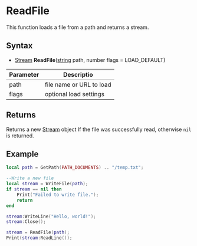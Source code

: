 # ReadFile

This function loads a file from a path and returns a stream.

## Syntax

- [Stream](Stream.md) **ReadFile**([string](https://www.lua.org/manual/5.4/manual.html#6.4) path, number flags = LOAD_DEFAULT)

| Parameter | Descriptio   |
|--|--|
| path | file name or URL to load |
| flags | optional load settings |

## Returns

Returns a new [Stream](Stream.md) object If the file was successfully read, otherwise `nil` is returned.

## Example

```lua
local path = GetPath(PATH_DOCUMENTS) .. "/temp.txt";

--Write a new file
local stream = WriteFile(path);
if stream == nil then
    Print("Failed to write file.");
    return
end

stream:WriteLine("Hello, world!");
stream:Close();

stream = ReadFile(path);
Print(stream:ReadLine());
```
